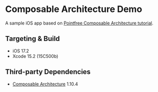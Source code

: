 # Composable Architecture Demo

A sample iOS app based on [Pointfree Composable Architecture tutorial](https://pointfreeco.github.io/swift-composable-architecture/main/tutorials/buildingsyncups/).

## Targeting & Build

* iOS 17.2
* Xcode 15.2 (15C500b)

## Third-party Dependencies

* [Composable Architecture](https://github.com/pointfreeco/swift-composable-architecture) 1.10.4